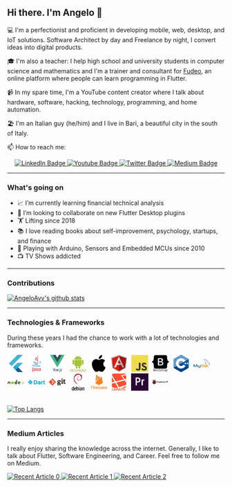 ## Hi there. I'm Angelo 👋

💻 I'm a perfectionist and proficient in developing mobile, web, desktop, and IoT solutions. Software Architect by day and Freelance by night, I convert ideas into digital products. 

🎓 I'm also a teacher: I help high school and university students in computer science and mathematics and I'm a trainer and consultant for [Fudeo](https://fudeo.it/), an online platform where people can learn programming in Flutter. 

📹 In my spare time, I'm a YouTube content creator where I talk about hardware, software, hacking, technology, programming, and home automation.

🏖️ I'm an Italian guy (he/him) and I live in Bari, a beautiful city in the south of Italy.

📫 How to reach me: 
<div id="badges" align="center">
  <a href="https://www.linkedin.com/in/angelocassano/">
    <img src="https://img.shields.io/badge/LinkedIn-blue?style=for-the-badge&logo=linkedin&logoColor=white" alt="LinkedIn Badge"/>
  </a>
  <a href="https://youtube.com/angelocassano">
    <img src="https://img.shields.io/badge/YouTube-red?style=for-the-badge&logo=youtube&logoColor=white" alt="Youtube Badge"/>
  </a>
  <a href="https://twitter.com/angeloavv">
    <img src="https://img.shields.io/badge/Twitter-blue?style=for-the-badge&logo=twitter&logoColor=white" alt="Twitter Badge"/>
  </a>
  <a href="https://angeloavv.medium.com/">
    <img src="https://img.shields.io/badge/Medium-white?style=for-the-badge&logo=medium&logoColor=black" alt="Medium Badge"/>
  </a>
</div>

---

### What's going on
- 📈 I’m currently learning financial technical analysis
- 👯 I’m looking to collaborate on new Flutter Desktop plugins
- 🏋️ Lifting since 2018
- 📚 I love reading books about self-improvement, psychology, startups, and finance
- 🤖 Playing with Arduino, Sensors and Embedded MCUs since 2010
- 📺 TV Shows addicted

---

### Contributions
[![AngeloAvv's github stats](https://github-readme-stats.vercel.app/api?username=AngeloAvv&count_private=true&show_icons=true&theme=radical&hide_rank=false)](https://github.com/anuraghazra/github-readme-stats)

---

### Technologies & Frameworks
During these years I had the chance to work with a lot of technologies and frameworks.
<div>
  <img src="https://github.com/devicons/devicon/blob/master/icons/flutter/flutter-original.svg" title="Flutter" alt="Flutter" width="40" height="40"/>&nbsp;
  <img src="https://github.com/devicons/devicon/blob/master/icons/java/java-original-wordmark.svg" title="Java" alt="Java" width="40" height="40"/>&nbsp;
  <img src="https://github.com/devicons/devicon/blob/master/icons/vuejs/vuejs-original-wordmark.svg" title="VueJs" alt="Vue" width="40" height="40"/>&nbsp;
  <img src="https://github.com/devicons/devicon/blob/master/icons/android/android-plain-wordmark.svg"  title="Android" alt="Android" width="40" height="40"/>&nbsp;
  <img src="https://github.com/devicons/devicon/blob/master/icons/apple/apple-original.svg"  title="Apple" alt="Apple" width="40" height="40"/>&nbsp;
  <img src="https://github.com/devicons/devicon/blob/master/icons/angularjs/angularjs-original.svg" title="AngularJS" alt="AngularJS" width="40" height="40"/>&nbsp;
  <img src="https://github.com/devicons/devicon/blob/master/icons/javascript/javascript-original.svg" title="JavaScript" alt="JavaScript" width="40" height="40"/>&nbsp;
  <img src="https://github.com/devicons/devicon/blob/master/icons/bootstrap/bootstrap-plain-wordmark.svg" title="Bootstrap" alt="Bootstrap" width="40" height="40"/>&nbsp;
  <img src="https://github.com/devicons/devicon/blob/master/icons/cplusplus/cplusplus-original.svg" title="CPlusPlus"  alt="CPlusPlus" width="40" height="40"/>&nbsp;
  <img src="https://github.com/devicons/devicon/blob/master/icons/mysql/mysql-original-wordmark.svg" title="MySQL"  alt="MySQL" width="40" height="40"/>&nbsp;
  <img src="https://github.com/devicons/devicon/blob/master/icons/nodejs/nodejs-original-wordmark.svg" title="NodeJS" alt="NodeJS" width="40" height="40"/>&nbsp;
  <img src="https://github.com/devicons/devicon/blob/master/icons/dart/dart-plain-wordmark.svg" title="Dart" alt="Dart" width="40" height="40"/>&nbsp;
  <img src="https://github.com/devicons/devicon/blob/master/icons/git/git-original-wordmark.svg" title="Git" **alt="Git" width="40" height="40"/>&nbsp;
  <img src="https://github.com/devicons/devicon/blob/master/icons/debian/debian-original-wordmark.svg" title="Debian" **alt="Debian" width="40" height="40"/>&nbsp;
  <img src="https://github.com/devicons/devicon/blob/master/icons/firebase/firebase-plain-wordmark.svg" title="Firebase" **alt="Firebase" width="40" height="40"/>&nbsp;
<img src="https://github.com/devicons/devicon/blob/master/icons/laravel/laravel-plain-wordmark.svg" title="Laravel" **alt="Laravel" width="40" height="40"/>&nbsp;
<img src="https://github.com/devicons/devicon/blob/master/icons/premierepro/premierepro-plain.svg" title="Premiere Pro" **alt="Premiere Pro" width="40" height="40"/>&nbsp;
<img src="https://github.com/devicons/devicon/blob/master/icons/raspberrypi/raspberrypi-original-wordmark.svg" title="Raspberry Pi" **alt="Raspberry Pi" width="40" height="40"/>&nbsp;
</div>&nbsp;

[![Top Langs](https://github-readme-stats.vercel.app/api/top-langs/?username=AngeloAvv)](https://github.com/anuraghazra/github-readme-stats)

---

### Medium Articles
I really enjoy sharing the knowledge across the internet. Generally, I like to talk about Flutter, Software Engineering, and Career. Feel free to follow me on Medium.

<a target="_blank" href="https://github-readme-medium-recent-article.vercel.app/medium/@angeloavv/0"><img src="https://github-readme-medium-recent-article.vercel.app/medium/@angeloavv/0" alt="Recent Article 0">
<a target="_blank" href="https://github-readme-medium-recent-article.vercel.app/medium/@angeloavv/1"><img src="https://github-readme-medium-recent-article.vercel.app/medium/@angeloavv/1" alt="Recent Article 1">
<a target="_blank" href="https://github-readme-medium-recent-article.vercel.app/medium/@angeloavv/2"><img src="https://github-readme-medium-recent-article.vercel.app/medium/@angeloavv/2" alt="Recent Article 2">
